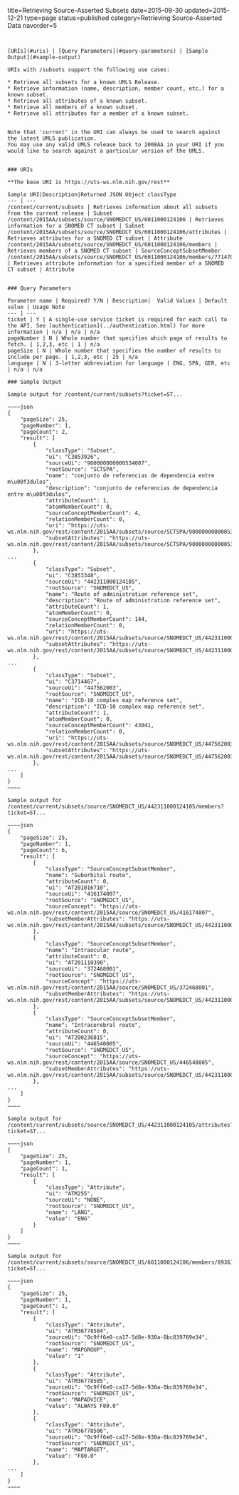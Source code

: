 title=Retrieving Source-Asserted Subsets
date=2015-09-30
updated=2015-12-21
type=page
status=published
category=Retrieving Source-Asserted Data
navorder=5
~~~~~~


[URIs](#uris) | [Query Parameters](#query-parameters) | [Sample Output](#sample-output)

URIs with /subsets support the following use cases:

* Retrieve all subsets for a known UMLS Release. 
* Retrieve information (name, description, member count, etc.) for a known subset.
* Retrieve all attributes of a known subset.
* Retrieve all members of a known subset.
* Retrieve all attributes for a member of a known subset.


Note that 'current' in the URI can always be used to search against the latest UMLS publication.
You may use any valid UMLS release back to 2008AA in your URI if you would like to search against a particular version of the UMLS.


### URIs

**The base URI is https://uts-ws.nlm.nih.gov/rest**

Sample URI|Description|Returned JSON Object classType
--- | ---
/content/current/subsets | Retrieves information about all subsets from the current release | Subset
/content/2015AA/subsets/source/SNOMEDCT_US/6011000124106 | Retrieves information for a SNOMED CT subset | Subset
/content/2015AA/subsets/source/SNOMEDCT_US/6011000124106/attributes | Retrieves attributes for a SNOMED CT subset | Attribute
/content/2015AA/subsets/source/SNOMEDCT_US/6011000124106/members | Retrieves members of a SNOMED CT subset | SourceConceptSubsetMember
/content/2015AA/subsets/source/SNOMEDCT_US/6011000124106/members/77147000/attributes | Retrieves attribute information for a specified member of a SNOMED CT subset | Attribute


### Query Parameters

Parameter name | Required? Y/N | Description|  Valid Values | Default value | Usage Note
--- | ---
ticket | Y | A single-use service ticket is required for each call to the API. See [authentication](../authentication.html) for more information | n/a | n/a | n/a
pageNumber | N | Whole number that specifies which page of results to fetch. | 1,2,3, etc | 1 | n/a
pageSize | N | Whole number that specifies the number of results to include per page. | 1,2,3, etc | 25 | n/a
language | N | 3-letter abbreviation for language | ENG, SPA, GER, etc | n/a | n/a

### Sample Output

Sample output for /content/current/subsets?ticket=ST...

~~~~json
{
    "pageSize": 25,
    "pageNumber": 1,
    "pageCount": 2,
    "result": [
        {
            "classType": "Subset",
            "ui": "C3853926",
            "sourceUi": "900000000000534007",
            "rootSource": "SCTSPA",
            "name": "conjunto de referencias de dependencia entre m\u00f3dulos",
            "description": "conjunto de referencias de dependencia entre m\u00f3dulos",
            "attributeCount": 1,
            "atomMemberCount": 0,
            "sourceConceptMemberCount": 4,
            "relationMemberCount": 0,
            "uri": "https://uts-ws.nlm.nih.gov/rest/content/2015AA/subsets/source/SCTSPA/900000000000534007",
            "subsetAttributes": "https://uts-ws.nlm.nih.gov/rest/content/2015AA/subsets/source/SCTSPA/900000000000534007/attributes"
        },
...
        {
            "classType": "Subset",
            "ui": "C3853348",
            "sourceUi": "442311000124105",
            "rootSource": "SNOMEDCT_US",
            "name": "Route of administration reference set",
            "description": "Route of administration reference set",
            "attributeCount": 1,
            "atomMemberCount": 0,
            "sourceConceptMemberCount": 144,
            "relationMemberCount": 0,
            "uri": "https://uts-ws.nlm.nih.gov/rest/content/2015AA/subsets/source/SNOMEDCT_US/442311000124105",
            "subsetAttributes": "https://uts-ws.nlm.nih.gov/rest/content/2015AA/subsets/source/SNOMEDCT_US/442311000124105/attributes"
        },
...
        {
            "classType": "Subset",
            "ui": "C3714467",
            "sourceUi": "447562003",
            "rootSource": "SNOMEDCT_US",
            "name": "ICD-10 complex map reference set",
            "description": "ICD-10 complex map reference set",
            "attributeCount": 1,
            "atomMemberCount": 0,
            "sourceConceptMemberCount": 43041,
            "relationMemberCount": 0,
            "uri": "https://uts-ws.nlm.nih.gov/rest/content/2015AA/subsets/source/SNOMEDCT_US/447562003",
            "subsetAttributes": "https://uts-ws.nlm.nih.gov/rest/content/2015AA/subsets/source/SNOMEDCT_US/447562003/attributes"
        },
...
    ]
}
~~~~

Sample output for /content/current/subsets/source/SNOMEDCT_US/442311000124105/members?ticket=ST...

~~~~json
{
    "pageSize": 25,
    "pageNumber": 1,
    "pageCount": 6,
    "result": [
        {
            "classType": "SourceConceptSubsetMember",
            "name": "Suborbital route",
            "attributeCount": 0,
            "ui": "AT201016710",
            "sourceUi": "416174007",
            "rootSource": "SNOMEDCT_US",
            "sourceConcept": "https://uts-ws.nlm.nih.gov/rest/content/2015AA/source/SNOMEDCT_US/416174007",
            "subsetMemberAttributes": "https://uts-ws.nlm.nih.gov/rest/content/2015AA/subsets/source/SNOMEDCT_US/442311000124105/members/416174007/attributes"
        },
        {
            "classType": "SourceConceptSubsetMember",
            "name": "Intraocular route",
            "attributeCount": 0,
            "ui": "AT201110390",
            "sourceUi": "372468001",
            "rootSource": "SNOMEDCT_US",
            "sourceConcept": "https://uts-ws.nlm.nih.gov/rest/content/2015AA/source/SNOMEDCT_US/372468001",
            "subsetMemberAttributes": "https://uts-ws.nlm.nih.gov/rest/content/2015AA/subsets/source/SNOMEDCT_US/442311000124105/members/372468001/attributes"
        },
        {
            "classType": "SourceConceptSubsetMember",
            "name": "Intracerebral route",
            "attributeCount": 0,
            "ui": "AT200236815",
            "sourceUi": "446540005",
            "rootSource": "SNOMEDCT_US",
            "sourceConcept": "https://uts-ws.nlm.nih.gov/rest/content/2015AA/source/SNOMEDCT_US/446540005",
            "subsetMemberAttributes": "https://uts-ws.nlm.nih.gov/rest/content/2015AA/subsets/source/SNOMEDCT_US/442311000124105/members/446540005/attributes"
        },
...
    ]
}
~~~~

Sample output for /content/current/subsets/source/SNOMEDCT_US/442311000124105/attributes?ticket=ST...

~~~~json
{
    "pageSize": 25,
    "pageNumber": 1,
    "pageCount": 1,
    "result": [
        {
            "classType": "Attribute",
            "ui": "ATM255",
            "sourceUi": "NONE",
            "rootSource": "SNOMEDCT_US",
            "name": "LANG",
            "value": "ENG"
        }
    ]
}
~~~~

Sample output for /content/current/subsets/source/SNOMEDCT_US/6011000124106/members/89361000119103/attributes?ticket=ST...

~~~~json
{
    "pageSize": 25,
    "pageNumber": 1,
    "pageCount": 1,
    "result": [
        {
            "classType": "Attribute",
            "ui": "ATM36778504",
            "sourceUi": "0c9ff6e0-ca17-5d8e-930a-0bc839769e34",
            "rootSource": "SNOMEDCT_US",
            "name": "MAPGROUP",
            "value": "1"
        },
        {
            "classType": "Attribute",
            "ui": "ATM36778505",
            "sourceUi": "0c9ff6e0-ca17-5d8e-930a-0bc839769e34",
            "rootSource": "SNOMEDCT_US",
            "name": "MAPADVICE",
            "value": "ALWAYS F80.0"
        },
        {
            "classType": "Attribute",
            "ui": "ATM36778506",
            "sourceUi": "0c9ff6e0-ca17-5d8e-930a-0bc839769e34",
            "rootSource": "SNOMEDCT_US",
            "name": "MAPTARGET",
            "value": "F80.0"
        },
...
    ]
}
~~~~